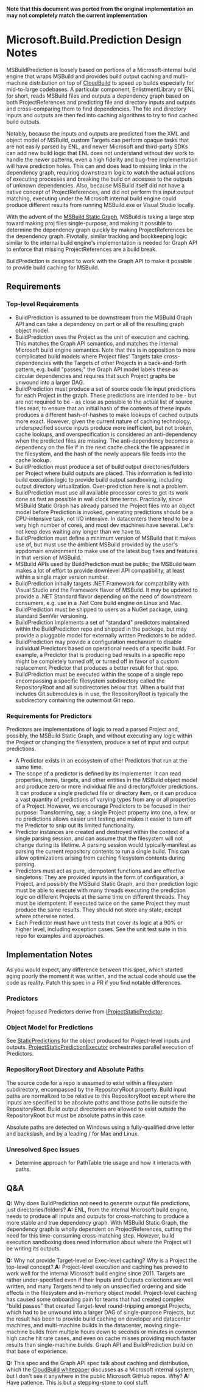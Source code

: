 **Note that this document was ported from the original implementation an may not completely match the current implementation**

# Microsoft.Build.Prediction Design Notes
MSBuildPrediction is loosely based on portions of a Microsoft-internal build engine that wraps MSBuild and provides build output caching and multi-machine distribution on top of [CloudBuild](https://www.microsoft.com/en-us/research/publication/cloudbuild-microsofts-distributed-and-caching-build-service/) to speed up builds especially for mid-to-large codebases. A particular component, EnlistmentLibrary or ENL for short, reads MSBuild files and outputs a dependency graph based on both ProjectReferences and predicting file and directory inputs and outputs and cross-comparing them to find dependencies. The file and directory inputs and outputs are then fed into caching algorithms to try to find cached build outputs.

Notably, because the inputs and outputs are predicted from the XML and object model of MSBuild, custom Targets can perform opaque tasks that are not easily parsed by ENL, and newer Microsoft and third-party SDKs can add new build logic that ENL does not understand without dev work to handle the newer patterns, even a high fidelity and bug-free implementation will have prediction holes. This can and does lead to missing links in the dependency graph, requiring downstream logic to watch the actual actions of executing processes and breaking the build on accesses to the outputs of unknown dependencies. Also, because MSBuild itself did not have a native concept of ProjectReferences, and did not perform this input:output matching, executing under the Microsoft internal build engine could produce different results from running MSBuild.exe or Visual Studio locally.

With the advent of the [MSBuild Static Graph](https://github.com/Microsoft/msbuild/blob/master/documentation/specs/static-graph.md), MSBuild is taking a large step toward making proj files single-purpose, and making it possible to determine the dependency graph quickly by making ProjectReferences be the dependency graph. Pivotally, similar tracking and bookkeeping logic similar to the internal build engine's implementation is needed for Graph API to enforce that missing ProjectReferences are a build break.

BuildPrediction is designed to work with the Graph API to make it possible to provide build caching for MSBuild.

## Requirements

### Top-level Requirements
* BuildPrediction is assumed to be downstream from the MSBuild Graph API and can take a dependency on part or all of the resulting graph object model.
* BuildPrediction uses the Project as the unit of execution and caching. This matches the Graph API semantics, and matches the internal Microsoft build engine semantics. Note that this is in opposition to more complicated build models where Project files' Targets take cross-dependencies with the Targets of other Projects in a back-and-forth pattern, e.g. build "passes;" the Graph API model labels these as circular dependencies and requires that such Project graphs be unwound into a larger DAG.
* BuildPrediction must produce a set of source code file input predictions for each Project in the graph. These predictions are intended to be - but are not required to be - as close as possible to the actual list of source files read, to ensure that an initial hash of the contents of these inputs produces a different hash-of-hashes to make lookups of cached outputs more exact. However, given the current nature of caching technology, underspecified source inputs produce more inefficient, but not broken, cache lookups, and overspecification is considered an anti-dependency when the predicted files are missing. The anti-dependency becomes a dependency on the file if in the next cache check the file appeared in the filesystem, and the hash of the newly appears file feeds into the cache lookup.
* BuildPrediction must produce a set of build output directories/folders per Project where build outputs are placed. This information is fed into build execution logic to provide build output sandboxing, including output directory virtualization. Over-prediction here is not a problem.
* BuildPrediction must use all available processor cores to get its work done as fast as possible in wall clock time terms. Practically, since MSBuild Static Graph has already parsed the Project files into an object model before Prediction is invoked, generating predictions should be a CPU-intensive task, not I/O intensive. In datacenters there tend to be a very high number of cores, and most dev machines have several. Let's not keep devs waiting any longer than we have to.
* BuildPrediction must define a minimum version of MSBuild that it makes use of, but must use the ambient MSBuild provided by the user's appdomain environment to make use of the latest bug fixes and features in that version of MSBuild.
* MSBuild APIs used by BuildPrediction must be public; the MSBuild team makes a lot of effort to provide downlevel API compatibility, at least within a single major version number.
* BuildPrediction initially targets .NET Framework for compatibility with Visual Studio and the Framework flavor of MSBuild. It may be updated to provide a .NET Standard flavor depending on the need of downstream consumers, e.g. use in a .Net Core build engine on Linux and Mac.
* BuildPrediction must be shipped to users as a NuGet package, using standard SemVer versioning.
* BuildPrediction implements a set of "standard" predictors maintained within the BuildPrediciton repo and shipped in the package, but may provide a pluggable model for externally written Predictors to be added.
* BuildPrediction may provide a configuration mechanism to disable individual Predictors based on operational needs of a specific build. For example, a Predictor that is producing bad results in a specific repo might be completely turned off, or turned off in favor of a custom replacement Predictor that produces a better result for that repo.
* BuildPrediction must be executed within the scope of a single repo encompassing a specific filesystem subdirectory called the RepositoryRoot and all subdirectories below that. When a build that includes Git submodules is in use, the RepositoryRoot is typically the subdirectory containing the outermost Git repo.

### Requirements for Predictors
Predictors are implementations of logic to read a parsed Project and, possibly, the MSBuild Static Graph, and without executing any logic within the Project or changing the filesystem, produce a set of input and output predictions.

* A Predictor exists in an ecosystem of other Predictors that run at the same time.
* The scope of a predictor is defined by its implementer. It can read properties, items, targets, and other entities in the MSBuild object model and produce zero or more individual file and directory/folder predictions. It can produce a single predicted file or directory item, or it can produce a vast quantity of predictions of varying types from any or all properties of a Project. However, we encourage Predictors to be focused in their purpose: Transforming, say, a single Project property into one, a few, or no predictions allows easier unit testing and makes it easier to turn off the Predictor to snip out its limited functionality.
* Predictor instances are created and destroyed within the context of a single parsing session, and can assume that the filesystem will not change during its lifetime. A parsing session would typically manifest as parsing the current repository contents to run a single build. This can allow optimizations arising from caching filesystem contents during parsing.
* Predictors must act as pure, idempotent functions and are effective singletons: They are provided inputs in the form of configuration, a Project, and possibly the MSBuild Static Graph, and their prediction logic must be able to execute with many threads executing the prediction logic on different Projects at the same time on different threads. They must be idempotent: If executed twice on the same Project they must produce the same results. They should not store any state, except where otherwise noted.
* Each Predictor must have unit tests that cover its logic at a 90% or higher level, including exception cases. See the unit test suite in this repo for examples and approaches.

## Implementation Notes
As you would expect, any difference between this spec, which started aging poorly the moment it was written, and the actual code should use the code as reality. Patch this spec in a PR if you find notable differences.

### Predictors
Project-focused Predictors derive from [IProjectStaticPredictor](../src/BuildPrediction/IProjectStaticPredictor.cs).

### Object Model for Predictions
See [StaticPredictions](../src/BuildPrediction/StaticPredictions.cs) for the object produced for Project-level inputs and outputs. [ProjectStaticPredictionExecutor](../src/BuildPrediction/ProjectStaticPredictionExecutor.cs) orchestrates parallel execution of Predictors.

### RepositoryRoot Directory and Absolute Paths
The source code for a repo is assumed to exist within a filesystem subdirectory, encompassed by the RepositoryRoot property. Build input paths are normalized to be relative to this RepositoryRoot except where the inputs are specified to be absolute paths and those paths lie outside the RepositoryRoot. Build output directories are allowed to exist outside the RepositoryRoot but must be absolute paths in this case.

Absolute paths are detected on Windows using a fully-qualified drive letter and backslash, and by a leading / for Mac and Linux.

### Unresolved Spec Issues
* Determine approach for PathTable trie usage and how it interacts with paths.

## Q&A

**Q:** Why does BuildPrediction not need to generate output file predictions, just directories/folders?
**A:** ENL, from the internal Microsoft build engine, needs to produce all inputs and outputs for cross-matching to produce a more stable and true dependency graph. With MSBuild Static Graph, the dependency graph is wholly dependent on ProjectReferences, cutting the need for this time-consuming cross-matching step. However, build execution sandboxing does need information about where the Project will be writing its outputs.

**Q:** Why not provide Target-level or Exec-level caching? Why is a Project the top-level concept?
**A:** Project-level execution and caching has proved to work well for the internal Microsoft build engine since 2011. Targets are rather under-specified even if their Inputs and Outputs collections are well written, and many Targets tend to rely on unspecified ordering and side effects in the filesystem and in-memory object model. Project-level caching has caused some onboarding pain for teams that had created complex "build passes" that created Target-level round-tripping amongst Projects, which had to be unwound into a larger DAG of single-purpose Projects, but the result has been to provide build caching on developer and datacenter machines, and multi-machine builds in the datacenter, moving single-machine builds from multiple hours down to seconds or minutes in common high cache hit rate cases, and even on cache misses providing much faster results than single-machine builds. Graph API and BuildPrediction build on that base of experience.

**Q:** This spec and the Graph API spec talk about caching and distribution, which the [CloudBuild whitepaper](https://www.microsoft.com/en-us/research/publication/cloudbuild-microsofts-distributed-and-caching-build-service/) discusses as a Microsoft internal system, but I don't see it anywhere in the public Microsoft GitHub repos. Why?
**A:** Have patience. This is but a stepping-stone to cool stuff.